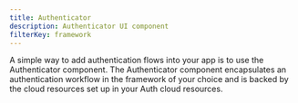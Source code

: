 ```yaml
---
title: Authenticator
description: Authenticator UI component
filterKey: framework
---
```


A simple way to add authentication flows into your app is to use the Authenticator component. The Authenticator component encapsulates an authentication workflow in the framework of your choice and is backed by the cloud resources set up in your Auth cloud resources.

<inline-fragment framework="react" src="~/ui/auth/fragments/web/authenticator.md"></inline-fragment>
<inline-fragment framework="angular" src="~/ui/auth/fragments/web/authenticator.md"></inline-fragment>
<inline-fragment framework="vue" src="~/ui/auth/fragments/web/authenticator.md"></inline-fragment>
<inline-fragment framework="ionic" src="~/ui/auth/fragments/web/authenticator.md"></inline-fragment>
<inline-fragment framework="react-native" src="~/ui/auth/fragments/react-native/authenticator.md"></inline-fragment>
